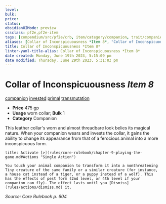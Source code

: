 ```yaml
---
level:
bulk:
price:
status:
obsidianUIMode: preview
cssclass: pf2e,pf2e-item
tags: [compendium/src/pf2e/crb, item/category/companion, trait/companion, trait/invested, trait/primal, trait/transmutation]
aliases: [Collar of Inconspicuousness *Item 8*, "Collar of Inconspicuousness"]
title: Collar of Inconspicuousness *Item 8*
linter-yaml-title-alias: Collar of Inconspicuousness *Item 8*
date created: Monday, June 19th 2023, 5:15:09 pm
date modified: Thursday, June 29th 2023, 5:31:03 pm
---
```


# Collar of Inconspicuousness *Item 8*

[companion](rules/traits/companion.md) [invested](rules/traits/invested.md) [primal](rules/traits/primal.md) [transmutation](rules/traits/transmutation.md)  

- **Price** 475 gp
- **Usage** worn collar; **Bulk** 1
- **Category** Companion

This leather collar's worn and almost threadbare look belies its magical nature. When your companion wears and invests the collar, it gains the ability to change its appearance from that of a ferocious animal into a more inconspicuous form.

```ad-embed-ability
title: Activate [>](rules/core-rulebook/chapter-9-playing-the-game.md#Actions "Single Action")

You touch your animal companion to transform it into a nonthreatening Tiny creature of the same family or a similar creature (for instance, a house cat instead of a tiger, or a puppy instead of a wolf). This has the effects of pest form (2nd level, or 4th level if your companion can fly). The effect lasts until you [Dismiss](rules/actions/dismiss.md) it.
```

*Source: Core Rulebook p. 604*
